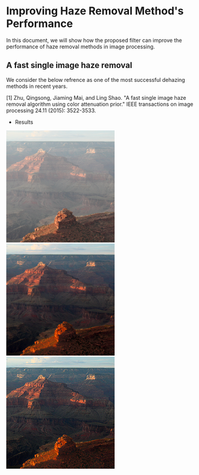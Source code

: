 # Improving Haze Removal Method's Performance
In this document, we will show how the proposed filter can improve the performance of haze removal methods in image processing. 
## A fast single image haze removal
We consider the below refrence as one of the most successful dehazing methods in recent years.

<a id="1">[1]</a>
Zhu, Qingsong, Jiaming Mai, and Ling Shao. "A fast single image haze removal algorithm using color attenuation prior." IEEE transactions on image processing 24.11 (2015): 3522-3533.
- Results

<img src="https://github.com/onionhub/TIP/blob/Drafts/Drafts/test1.png" width="290" height="300"><img src="https://github.com/onionhub/TIP/blob/Drafts/Drafts/fast.png" width="290" height="300"><img src="https://github.com/onionhub/TIP/blob/Drafts/Drafts/preprocessed.png" width="290" height="300">

